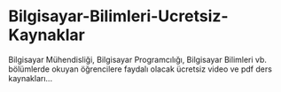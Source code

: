 # Bilgisayar-Bilimleri-Ucretsiz-Kaynaklar
Bilgisayar Mühendisliği, Bilgisayar Programcılığı, Bilgisayar Bilimleri vb. bölümlerde okuyan öğrencilere faydalı olacak ücretsiz video ve pdf ders kaynakları...
